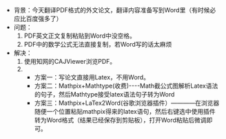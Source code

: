 * 背景：今天翻译PDF格式的外文论文，翻译内容准备写到Word里（有时候必应比百度强多了）
* 问题：
    1. PDF英文正文复制粘贴到Word中没空格。
    2. PDF中的数学公式无法直接复制，若Word写的话太麻烦
* 解决：
    1. 使用知网的CAJViewer浏览PDF。
    2. * 方案一：写论文直接用Latex，不用Word。
       * 方案二：Mathpix+Mathtype(收费)----Math截公式图解析Latex语法的句子，然后Mathtype接受latex语法句子转为Word
       * 方案三：Mathpix+LaTex2Word(谷歌浏览器插件）————在浏览器随便一个位置粘贴mathpix得来的latex语句，然后右键选中使用插件转为Word格式（结果已经保存到剪贴板），打开Word粘贴后微调即可。
